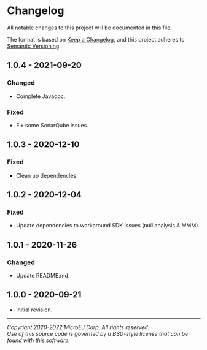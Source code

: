 # Changelog

All notable changes to this project will be documented in this file.

The format is based on [Keep a Changelog](https://keepachangelog.com/en/1.0.0/),
and this project adheres to [Semantic Versioning](https://semver.org/spec/v2.0.0.html).

## 1.0.4 - 2021-09-20

### Changed

- Complete Javadoc.

### Fixed

- Fix some SonarQube issues.

## 1.0.3 - 2020-12-10

### Fixed

- Clean up dependencies.

## 1.0.2 - 2020-12-04

### Fixed

- Update dependencies to workaround SDK issues (null analysis & MMM).

## 1.0.1 - 2020-11-26

### Changed

- Update README.md.

## 1.0.0 - 2020-09-21

- Initial revision.

---  
_Copyright 2020-2022 MicroEJ Corp. All rights reserved._  
_Use of this source code is governed by a BSD-style license that can be found with this software._  